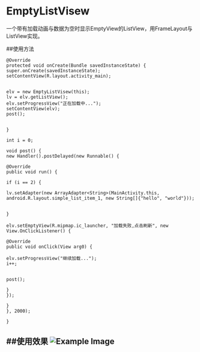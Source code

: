 # EmptyListVisew
一个带有加载动画与数据为空时显示EmptyView的ListView，用FrameLayout与ListView实现。

##使用方法
```
@Override
protected void onCreate(Bundle savedInstanceState) {
super.onCreate(savedInstanceState);
setContentView(R.layout.activity_main);


elv = new EmptyListVisew(this);
lv = elv.getListView();
elv.setProgressView("正在加载中...");
setContentView(elv);
post();


}

int i = 0;

void post() {
new Handler().postDelayed(new Runnable() {

@Override
public void run() {

if (i == 2) {

lv.setAdapter(new ArrayAdapter<String>(MainActivity.this, android.R.layout.simple_list_item_1, new String[]{"hello", "world"}));


}

elv.setEmptyView(R.mipmap.ic_launcher, "加载失败,点击刷新", new View.OnClickListener() {

@Override
public void onClick(View arg0) {

elv.setProgressView("继续加载...");
i++;


post();

}
});

}
}, 2000);

}
```
##使用效果
![Example Image][1]
----------

[1]: https://raw.github.com/canyinghao/EmptyListVisew/master/EmptyListVisew.gif

